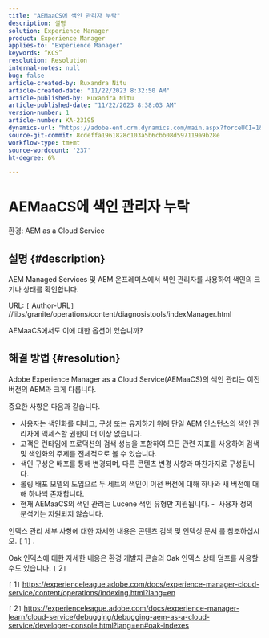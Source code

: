 ```yaml
---
title: "AEMaaCS에 색인 관리자 누락"
description: 설명
solution: Experience Manager
product: Experience Manager
applies-to: "Experience Manager"
keywords: “KCS”
resolution: Resolution
internal-notes: null
bug: false
article-created-by: Ruxandra Nitu
article-created-date: "11/22/2023 8:32:50 AM"
article-published-by: Ruxandra Nitu
article-published-date: "11/22/2023 8:38:03 AM"
version-number: 1
article-number: KA-23195
dynamics-url: "https://adobe-ent.crm.dynamics.com/main.aspx?forceUCI=1&pagetype=entityrecord&etn=knowledgearticle&id=a1e086b3-1189-ee11-8179-6045bd006295"
source-git-commit: 8cdeffa1961828c103a5b6cbb08d597119a9b28e
workflow-type: tm+mt
source-wordcount: '237'
ht-degree: 6%

---
```


# AEMaaCS에 색인 관리자 누락


환경:
AEM as a Cloud Service

## 설명 {#description}


AEM Managed Services 및 AEM 온프레미스에서 색인 관리자를 사용하여 색인의 크기나 상태를 확인합니다.

URL:
`[` Author-URL`]` //libs/granite/operations/content/diagnosistools/indexManager.html

AEMaaCS에서도 이에 대한 옵션이 있습니까?


## 해결 방법 {#resolution}


Adobe Experience Manager as a Cloud Service(AEMaaCS)의 색인 관리는 이전 버전의 AEM과 크게 다릅니다.

중요한 사항은 다음과 같습니다.

- 사용자는 색인화를 디버그, 구성 또는 유지하기 위해 단일 AEM 인스턴스의 색인 관리자에 액세스할 권한이 더 이상 없습니다.
- 고객은 런타임에 프로덕션의 검색 성능을 포함하여 모든 관련 지표를 사용하여 검색 및 색인화의 주제를 전체적으로 볼 수 있습니다.
- 색인 구성은 배포를 통해 변경되며, 다른 콘텐츠 변경 사항과 마찬가지로 구성됩니다.
- 롤링 배포 모델의 도입으로 두 세트의 색인이 이전 버전에 대해 하나와 새 버전에 대해 하나씩 존재합니다.
- 현재 AEMaaCS의 색인 관리는 Lucene 색인 유형만 지원됩니다. -  사용자 정의 분석기는 지원되지 않습니다.


인덱스 관리 세부 사항에 대한 자세한 내용은 콘텐츠 검색 및 인덱싱 문서 를 참조하십시오. `[` 1`]` .

Oak 인덱스에 대한 자세한 내용은 환경 개발자 콘솔의 Oak 인덱스 상태 덤프를 사용할 수도 있습니다. `[` 2`]`

`[` 1`]`  https://experienceleague.adobe.com/docs/experience-manager-cloud-service/content/operations/indexing.html?lang=en

`[` 2`]`  https://experienceleague.adobe.com/docs/experience-manager-learn/cloud-service/debugging/debugging-aem-as-a-cloud-service/developer-console.html?lang=en#oak-indexes
